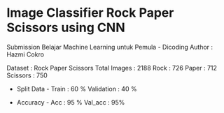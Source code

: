 # Image Classifier Rock Paper Scissors using CNN

Submission Belajar Machine Learning untuk Pemula - Dicoding
Author : Hazmi Cokro

Dataset : Rock Paper Scissors
Total Images : 2188
Rock : 726    Paper : 712   Scissors : 750

- Split Data -
Train       : 60 %
Validation  : 40 %

- Accuracy - 
Acc     : 95 %
Val_acc : 95%
